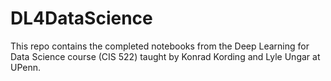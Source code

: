 # DL4DataScience
This repo contains the completed notebooks from the Deep Learning for Data Science course (CIS 522) taught by Konrad Kording and Lyle Ungar at UPenn.
